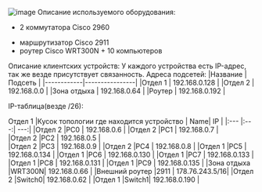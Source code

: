 ![image](https://user-images.githubusercontent.com/91975984/136691236-53f72098-2c3a-49ad-a19b-2cf8c4af6138.png)
Описание используемого оборудования:
 - 2 коммутатора Cisco 2960
  + маршрутизатор Cisco 2911
   + роутер Cisco WRT300N
    + 10 компьютеров


Описание клиентских устройств:
	У каждого устройства есть IP-адрес, так же везде присутствует связанность.
Адреса подсетей:
|Название    | Подсеть        |
|------------|----------------|
|Отдел 1     | 192.168.0.128  |
|Отдел 2     | 192.168.0.0    |
|Зона отдыха | 192.168.0.64   |
|Роутер      | 192.168.0.192  | 

IP-таблица(везде /26):

Отдел 1
|Кусок топологии где находится устройство | Name| IP           |
|:---                                     |:---:|          ---:|
|Отдел 2                                  |PC0    | 192.168.0.6    |
|Отдел 2                                  |PC1    | 192.168.0.7    |                                                                                                           
|Отдел 2                                  |PC2    | 192.168.0.5    |                                                                                               
|Отдел 2                                  |PC3    | 192.168.0.9    |
|Отдел 2                                  |PC4    | 192.168.0.8    |
|Отдел 1                                  |PC5    | 192.168.0.134  |
|Отдел 1                                  |PC6    | 192.168.0.130  |
|Отдел 1                                  |PC7    | 192.168.0.133  |
|Отдел 1                                  |PC8    | 192.168.0.131  |
|Отдел 1                                  |PC9    | 192.168.0.135  |
|Зона отдыха                              |WRT300N| 192.168.0.66   |
|Внешний роутер                           |2911   | 178.76.243.5/16|
|Отдел 2                                  |Switch0| 192.168.0.62   |
|Отдел 1                                  |Switch1| 192.168.0.190  |
    
